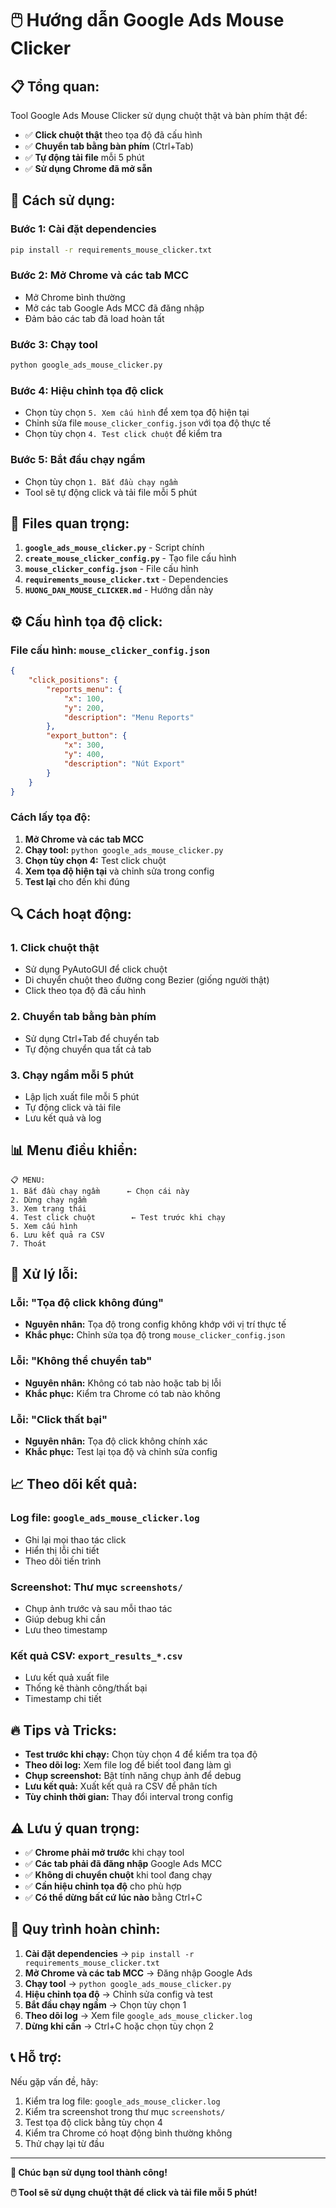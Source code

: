 # 🖱️ Hướng dẫn Google Ads Mouse Clicker

## 📋 **Tổng quan:**
Tool Google Ads Mouse Clicker sử dụng chuột thật và bàn phím thật để:
- ✅ **Click chuột thật** theo tọa độ đã cấu hình
- ✅ **Chuyển tab bằng bàn phím** (Ctrl+Tab)
- ✅ **Tự động tải file** mỗi 5 phút
- ✅ **Sử dụng Chrome đã mở sẵn**

## 🚀 **Cách sử dụng:**

### **Bước 1: Cài đặt dependencies**
```bash
pip install -r requirements_mouse_clicker.txt
```

### **Bước 2: Mở Chrome và các tab MCC**
- Mở Chrome bình thường
- Mở các tab Google Ads MCC đã đăng nhập
- Đảm bảo các tab đã load hoàn tất

### **Bước 3: Chạy tool**
```bash
python google_ads_mouse_clicker.py
```

### **Bước 4: Hiệu chỉnh tọa độ click**
- Chọn tùy chọn `5. Xem cấu hình` để xem tọa độ hiện tại
- Chỉnh sửa file `mouse_clicker_config.json` với tọa độ thực tế
- Chọn tùy chọn `4. Test click chuột` để kiểm tra

### **Bước 5: Bắt đầu chạy ngầm**
- Chọn tùy chọn `1. Bắt đầu chạy ngầm`
- Tool sẽ tự động click và tải file mỗi 5 phút

## 📁 **Files quan trọng:**

1. **`google_ads_mouse_clicker.py`** - Script chính
2. **`create_mouse_clicker_config.py`** - Tạo file cấu hình
3. **`mouse_clicker_config.json`** - File cấu hình
4. **`requirements_mouse_clicker.txt`** - Dependencies
5. **`HUONG_DAN_MOUSE_CLICKER.md`** - Hướng dẫn này

## ⚙️ **Cấu hình tọa độ click:**

### **File cấu hình: `mouse_clicker_config.json`**
```json
{
    "click_positions": {
        "reports_menu": {
            "x": 100,
            "y": 200,
            "description": "Menu Reports"
        },
        "export_button": {
            "x": 300,
            "y": 400,
            "description": "Nút Export"
        }
    }
}
```

### **Cách lấy tọa độ:**
1. **Mở Chrome và các tab MCC**
2. **Chạy tool:** `python google_ads_mouse_clicker.py`
3. **Chọn tùy chọn 4:** Test click chuột
4. **Xem tọa độ hiện tại** và chỉnh sửa trong config
5. **Test lại** cho đến khi đúng

## 🔍 **Cách hoạt động:**

### **1. Click chuột thật**
- Sử dụng PyAutoGUI để click chuột
- Di chuyển chuột theo đường cong Bezier (giống người thật)
- Click theo tọa độ đã cấu hình

### **2. Chuyển tab bằng bàn phím**
- Sử dụng Ctrl+Tab để chuyển tab
- Tự động chuyển qua tất cả tab

### **3. Chạy ngầm mỗi 5 phút**
- Lập lịch xuất file mỗi 5 phút
- Tự động click và tải file
- Lưu kết quả và log

## 📊 **Menu điều khiển:**

```
📋 MENU:
1. Bắt đầu chạy ngầm      ← Chọn cái này
2. Dừng chạy ngầm
3. Xem trạng thái
4. Test click chuột        ← Test trước khi chạy
5. Xem cấu hình
6. Lưu kết quả ra CSV
7. Thoát
```

## 🐛 **Xử lý lỗi:**

### **Lỗi: "Tọa độ click không đúng"**
- **Nguyên nhân:** Tọa độ trong config không khớp với vị trí thực tế
- **Khắc phục:** Chỉnh sửa tọa độ trong `mouse_clicker_config.json`

### **Lỗi: "Không thể chuyển tab"**
- **Nguyên nhân:** Không có tab nào hoặc tab bị lỗi
- **Khắc phục:** Kiểm tra Chrome có tab nào không

### **Lỗi: "Click thất bại"**
- **Nguyên nhân:** Tọa độ click không chính xác
- **Khắc phục:** Test lại tọa độ và chỉnh sửa config

## 📈 **Theo dõi kết quả:**

### **Log file: `google_ads_mouse_clicker.log`**
- Ghi lại mọi thao tác click
- Hiển thị lỗi chi tiết
- Theo dõi tiến trình

### **Screenshot: Thư mục `screenshots/`**
- Chụp ảnh trước và sau mỗi thao tác
- Giúp debug khi cần
- Lưu theo timestamp

### **Kết quả CSV: `export_results_*.csv`**
- Lưu kết quả xuất file
- Thống kê thành công/thất bại
- Timestamp chi tiết

## 🔥 **Tips và Tricks:**

- **Test trước khi chạy:** Chọn tùy chọn 4 để kiểm tra tọa độ
- **Theo dõi log:** Xem file log để biết tool đang làm gì
- **Chụp screenshot:** Bật tính năng chụp ảnh để debug
- **Lưu kết quả:** Xuất kết quả ra CSV để phân tích
- **Tùy chỉnh thời gian:** Thay đổi interval trong config

## ⚠️ **Lưu ý quan trọng:**

- ✅ **Chrome phải mở trước** khi chạy tool
- ✅ **Các tab phải đã đăng nhập** Google Ads MCC
- ✅ **Không di chuyển chuột** khi tool đang chạy
- ✅ **Cần hiệu chỉnh tọa độ** cho phù hợp
- ✅ **Có thể dừng bất cứ lúc nào** bằng Ctrl+C

## 🎯 **Quy trình hoàn chỉnh:**

1. **Cài đặt dependencies** → `pip install -r requirements_mouse_clicker.txt`
2. **Mở Chrome và các tab MCC** → Đăng nhập Google Ads
3. **Chạy tool** → `python google_ads_mouse_clicker.py`
4. **Hiệu chỉnh tọa độ** → Chỉnh sửa config và test
5. **Bắt đầu chạy ngầm** → Chọn tùy chọn 1
6. **Theo dõi log** → Xem file `google_ads_mouse_clicker.log`
7. **Dừng khi cần** → Ctrl+C hoặc chọn tùy chọn 2

## 📞 **Hỗ trợ:**

Nếu gặp vấn đề, hãy:
1. Kiểm tra log file: `google_ads_mouse_clicker.log`
2. Kiểm tra screenshot trong thư mục `screenshots/`
3. Test tọa độ click bằng tùy chọn 4
4. Kiểm tra Chrome có hoạt động bình thường không
5. Thử chạy lại từ đầu

---

**🎉 Chúc bạn sử dụng tool thành công!**

**🖱️ Tool sẽ sử dụng chuột thật để click và tải file mỗi 5 phút!**
